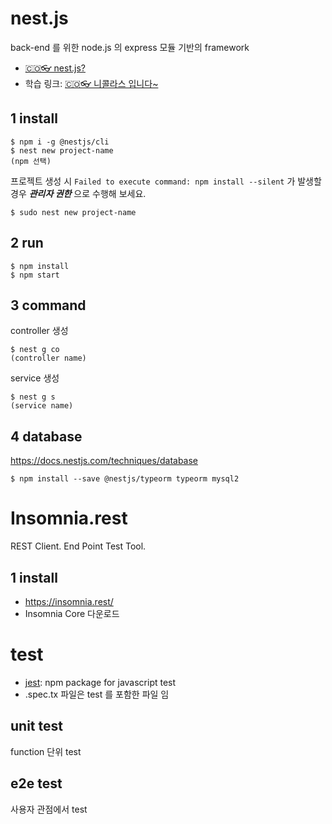 # nest.js
back-end 를 위한 node.js 의 express 모듈 기반의 framework
- [🇨🇴👓 nest.js?](https://www.youtube.com/watch?v=SHfR1tLpe1o&t=28s)
- 학습 링크: [🇨🇴👓 니콜라스 입니다~](https://nomadcoders.co/nestjs-fundamentals)

## 1 install
```shell
$ npm i -g @nestjs/cli
$ nest new project-name
(npm 선택)
```
프로젝트 생성 시 ```Failed to execute command: npm install --silent``` 가 발생할 경우 ***관리자 권한*** 으로 수행해 보세요.
```shell
$ sudo nest new project-name
```

## 2 run
```shell
$ npm install
$ npm start
```

## 3 command
controller 생성
```shell
$ nest g co
(controller name)
```
service 생성
```shell
$ nest g s
(service name)
```

## 4 database
https://docs.nestjs.com/techniques/database

```shell
$ npm install --save @nestjs/typeorm typeorm mysql2
```


# Insomnia.rest
REST Client. End Point Test Tool.
## 1 install
- https://insomnia.rest/
- Insomnia Core 다운로드

# test
- [jest](https://jestjs.io/): npm package for javascript test
- .spec.tx 파일은 test 를 포함한 파일 임
## unit test
function 단위 test
## e2e test
사용자 관점에서 test